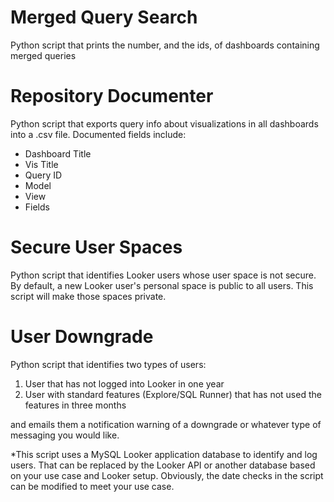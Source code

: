 # Merged Query Search
<p>
Python script that prints the number, and the ids, of dashboards containing merged queries
</p>

# Repository Documenter
Python script that exports query info about visualizations in all dashboards into a .csv file. Documented fields include:
<ul>
	<li>Dashboard Title</li>
	<li>Vis Title</li>
	<li>Query ID</li>
	<li>Model</li>
	<li>View</li>
	<li>Fields</li>
</ul>

# Secure User Spaces
<p>
Python script that identifies Looker users whose user space is not secure. By default, a new Looker user's personal space is public to all users. This script will make those spaces private.
</p>

# User Downgrade
<p>
Python script that identifies two types of users:
<ol>
	<li> User that has not logged into Looker in one year </li>
	<li> User with standard features (Explore/SQL Runner) that has not used the features in three months </li>
</ol>

and emails them a notification warning of a downgrade or whatever type of messaging you would like.

*This script uses a MySQL Looker application database to identify and log users. That can be replaced by the Looker API or another database based on your use case and Looker setup. Obviously, the date checks in the script can be modified to meet your use case.
</p>
